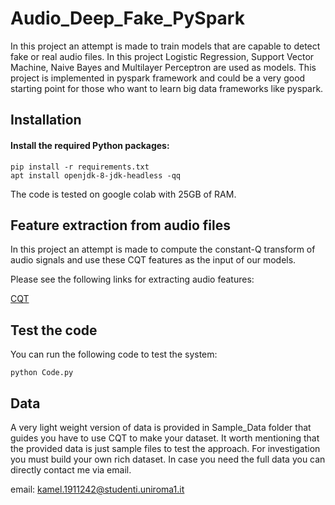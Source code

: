 # Audio_Deep_Fake_PySpark

In this project an attempt is made to train models that are capable to detect fake or real audio files. In this project Logistic Regression, Support Vector Machine, Naive Bayes and Multilayer Perceptron are used as models. This project is implemented in pyspark framework and could be a very good starting point for those who want to learn big data frameworks like pyspark.
 
## Installation

#### Install the required Python packages:
```
pip install -r requirements.txt
apt install openjdk-8-jdk-headless -qq
```

The code is tested on google colab with 25GB of RAM.

## Feature extraction from audio files

In this project an attempt is made to compute the constant-Q transform of audio signals and use these CQT features as the input of our models.

Please see the following links for extracting audio features:

[CQT](http://librosa.org/doc/main/generated/librosa.cqt.html)

## Test the code

You can run the following code to test the system:
```
python Code.py
```

## Data

A very light weight version of data is provided in Sample_Data folder that guides you have to use CQT to make your dataset. It worth mentioning that the provided data is just sample files to test the approach. For investigation you must build your own rich dataset. In case you need the full data you can directly contact me via email.

email: kamel.1911242@studenti.uniroma1.it
